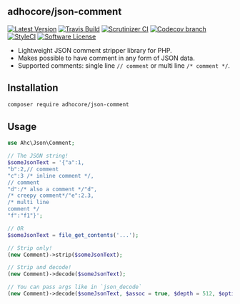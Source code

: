 ## adhocore/json-comment

[![Latest Version](https://img.shields.io/github/release/adhocore/json-comment.svg?style=flat-square)](https://github.com/adhocore/json-comment/releases)
[![Travis Build](https://img.shields.io/travis/adhocore/json-comment/master.svg?style=flat-square)](https://travis-ci.org/adhocore/json-comment?branch=master)
[![Scrutinizer CI](https://img.shields.io/scrutinizer/g/adhocore/json-comment.svg?style=flat-square)](https://scrutinizer-ci.com/g/adhocore/json-comment/?branch=master)
[![Codecov branch](https://img.shields.io/codecov/c/github/adhocore/json-comment/master.svg?style=flat-square)](https://codecov.io/gh/adhocore/json-comment)
[![StyleCI](https://styleci.io/repos/100117199/shield)](https://styleci.io/repos/100117199)
[![Software License](https://img.shields.io/badge/license-MIT-brightgreen.svg?style=flat-square)](LICENSE)


- Lightweight JSON comment stripper library for PHP.
- Makes possible to have comment in any form of JSON data.
- Supported comments: single line `// comment` or multi line `/* comment */`.

## Installation
```bash
composer require adhocore/json-comment
```

## Usage
```php
use Ahc\Json\Comment;

// The JSON string!
$someJsonText = '{"a":1,
"b":2,// comment
"c":3 /* inline comment */,
// comment
"d":/* also a comment */"d",
/* creepy comment*/"e":2.3,
/* multi line
comment */
"f":"f1"}';

// OR
$someJsonText = file_get_contents('...');

// Strip only!
(new Comment)->strip($someJsonText);

// Strip and decode!
(new Comment)->decode($someJsonText);

// You can pass args like in `json_decode`
(new Comment)->decode($someJsonText, $assoc = true, $depth = 512, $options = JSON_BIGINT_AS_STRING);
```
